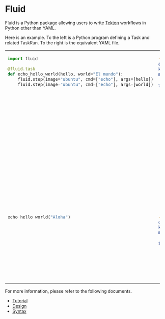 # Fluid

Fluid is a Python package allowing users to write [Tekton](https://github.com/tektoncd/pipeline) workflows in Python other than YAML.

Here is an example.  To the left is a Python program defining a Task and related TaskRun.  To the right is the equivalent YAML file.

<table><tr><td valign=top>

```python
import fluid

@fluid.task
def echo_hello_world(hello, world="El mundo"):
    fluid.step(image="ubuntu", cmd=["echo"], args=[hello])
    fluid.step(image="ubuntu", cmd=["echo"], args=[world])
```

</td><td valign=top>

```yaml
---
apiVersion: tekton.dev/v1alpha1
kind: Task
metadata:
  name: echo-hello-world
spec:
  inputs:
    params:
    - description: ''
      name: hello
      type: string
    - default: El mundo
      description: ''
      name: world
      type: string
  steps:
  - args:
    - $(inputs.params.hello)
    command:
    - echo
    image: ubuntu
    name: example-py-12
  - args:
    - $(inputs.params.world)
    command:
    - echo
    image: ubuntu
    name: example-py-13
```

</td></tr><tr><td valign=top>

```python
echo_hello_world("Aloha")
```

</td><td valign=top>

```yaml
---
apiVersion: tekton.dev/v1alpha1
kind: TaskRun
metadata:
  name: echo-hello-world-run
spec:
  inputs:
    params:
    - name: hello
      value: Aloha
  taskRef:
    name: echo_hello_world
```

</td></tr></table>

For more information, please refer to the following documents.

- [Tutorial](doc/tutorial.md)
- [Design](doc/design.md)
- [Syntax](doc/syntax.md)
